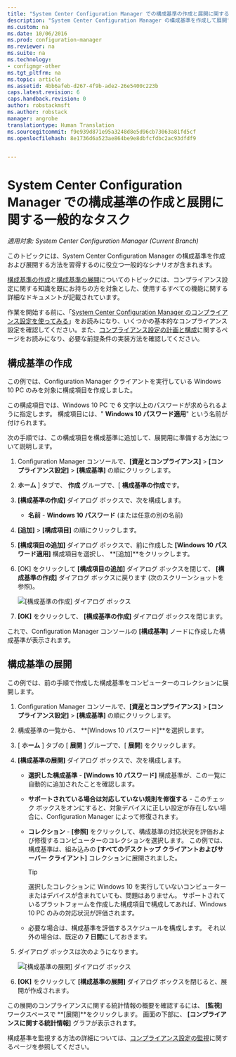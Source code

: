 ```yaml
---
title: "System Center Configuration Manager での構成基準の作成と展開に関する一般的なタスク | Microsoft Docs"
description: "System Center Configuration Manager の構成基準を作成して展開する方法について説明します。"
ms.custom: na
ms.date: 10/06/2016
ms.prod: configuration-manager
ms.reviewer: na
ms.suite: na
ms.technology:
- configmgr-other
ms.tgt_pltfrm: na
ms.topic: article
ms.assetid: 4bb6afeb-d267-4f9b-ade2-26e5400c223b
caps.latest.revision: 6
caps.handback.revision: 0
author: robstackmsft
ms.author: robstack
manager: angrobe
translationtype: Human Translation
ms.sourcegitcommit: f9e939d871e95a3248d8e5d96cb73063a81fd5cf
ms.openlocfilehash: 8e1736d6a523ae864be9e8dbfcfdbc2ac93dfdf9


---
```

# <a name="common-tasks-for-creating-and-deploying-configuration-baselines-with-system-center-configuration-manager"></a>System Center Configuration Manager での構成基準の作成と展開に関する一般的なタスク

*適用対象: System Center Configuration Manager (Current Branch)*

このトピックには、System Center Configuration Manager の構成基準を作成および展開する方法を習得するのに役立つ一般的なシナリオが含まれます。  

 [構成基準の作成](../../compliance/deploy-use/create-configuration-baselines.md)と[構成基準の展開](../../compliance/deploy-use/deploy-configuration-baselines.md)についてのトピックには、コンプライアンス設定に関する知識を既にお持ちの方を対象とした、使用するすべての機能に関する詳細なドキュメントが記載されています。  

 作業を開始する前に、「[System Center Configuration Manager のコンプライアンス設定を使ってみる](../../compliance/get-started/get-started-with-compliance-settings.md)」をお読みになり、いくつかの基本的なコンプライアンス設定を確認してください。また、[コンプライアンス設定の計画と構成](../../compliance/plan-design/plan-for-and-configure-compliance-settings.md)に関するページをお読みになり、必要な前提条件の実装方法を確認してください。  

## <a name="create-a-configuration-baseline"></a>構成基準の作成  
 この例では、Configuration Manager クライアントを実行している Windows 10 PC のみを対象に構成項目を作成しました。  

 この構成項目では、Windows 10 PC で 6 文字以上のパスワードが求められるように指定します。 構成項目には、" **Windows 10 パスワード適用**" という名前が付けられます。  

次の手順では、この構成項目を構成基準に追加して、展開用に準備する方法について説明します。  

1.  Configuration Manager コンソールで、**[資産とコンプライアンス]** > **[コンプライアンス設定]** > **[構成基準]** の順にクリックします。  

3.  **ホーム** ] タブで、 **作成** グループで、[ **構成基準の作成**です。  

4.  **[構成基準の作成]** ダイアログ ボックスで、次を構成します。  

    -   **名前** - **Windows 10 パスワード** (または任意の別の名前)  

5.  **[追加]** > **[構成項目]** の順にクリックします。  

6.  **[構成項目の追加]** ダイアログ ボックスで、前に作成した **[Windows 10 パスワード適用]** 構成項目を選択し、 **[追加]**をクリックします。  

7.  [OK] をクリックして **[構成項目の追加]** ダイアログ ボックスを閉じて、 **[構成基準の作成]** ダイアログ ボックスに戻ります (次のスクリーンショットを参照)。  

     ![[構成基準の作成] ダイアログ ボックス](/sccm/compliance/plan-design/media/Create-Configuration-Baseline.png)  

8.  **[OK]** をクリックして、 **[構成基準の作成]** ダイアログ ボックスを閉じます。  

 これで、Configuration Manager コンソールの **[構成基準]** ノードに作成した構成基準が表示されます。  

## <a name="deploy-the-configuration-baseline"></a>構成基準の展開  
 この例では、前の手順で作成した構成基準をコンピューターのコレクションに展開します。  

1.  Configuration Manager コンソールで、**[資産とコンプライアンス]** > **[コンプライアンス設定]** > **[構成基準]** の順にクリックします。  

3.  構成基準の一覧から、 **[Windows 10 パスワード]**を選択します。  

4.  [ **ホーム** ] タブの [ **展開** ] グループで、[ **展開**] をクリックします。  

5.  **[構成基準の展開]** ダイアログ ボックスで、次を構成します。  

    -   **選択した構成基準** - **[Windows 10 パスワード]** 構成基準が、この一覧に自動的に追加されたことを確認します。  

    -   **サポートされている場合は対応していない規則を修復する** - このチェック ボックスをオンにすると、対象デバイスに正しい設定が存在しない場合に、Configuration Manager によって修復されます。  

    -   **コレクション** - **[参照]** をクリックして、構成基準の対応状況を評価および修復するコンピューターのコレクションを選択します。 この例では、構成基準は、組み込みの **[すべてのデスクトップ クライアントおよびサーバー クライアント]** コレクションに展開されました。  

        > [!TIP]  
        >  選択したコレクションに Windows 10 を実行していないコンピューターまたはデバイスが含まれていても、問題はありません。 サポートされているプラットフォームを作成した構成項目で構成してあれば、Windows 10 PC のみの対応状況が評価されます。  

    -   必要な場合は、構成基準を評価するスケジュールを構成します。 それ以外の場合は、既定の **7 日間**にしておきます。  

6.  ダイアログ ボックスは次のようになります。  

     ![[構成基準の展開] ダイアログ ボックス](/sccm/compliance/plan-design/media/Deploy-configuration-baselines.png)  

7.  **[OK]** をクリックして **[構成基準の展開]** ダイアログ ボックスを閉じると、展開が作成されます。  

 この展開のコンプライアンスに関する統計情報の概要を確認するには、 **[監視]** ワークスペースで **[展開]**をクリックします。 画面の下部に、 **[コンプライアンスに関する統計情報]** グラフが表示されます。  

 構成基準を監視する方法の詳細については、[コンプライアンス設定の監視](../../compliance/deploy-use/monitor-compliance-settings.md)に関するページを参照してください。  



<!--HONumber=Dec16_HO3-->


